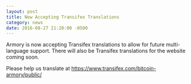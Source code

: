 ```yaml
---
layout: post
title: Now Accepting Transifex Translations
category: news
date: 2016-08-27 21:20:00 -0500
---
```


Armory is now accepting Transifex translations to allow for future multi-language support. There will also be Transifex translations for the website coming soon.

Please help us translate at https://www.transifex.com/bitcoin-armory/public/
